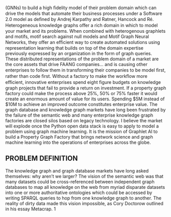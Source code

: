 (GNNs) to build a high ﬁdelity model of their problem domain which can drive the models that automate
their business processes under a Software 2.0 model as deﬁned by Andrej Karpathy and Ratner, Hancock
and Ré.
Heterogeneous knowledge graphs oﬀer a rich domain in which to model your market and its problems.
When combined with heterogenous graphlets and motifs, motif search against null models and Motif Graph
Neural Networks, they oﬀer an eﬃcient way to create automated solutions using representation learning
that builds on top of the domain expertise previously expressed by an organization in the form of graph
queries. These distributed representations of the problem domain of a market are the core assets that drive
FAANG companies… and is causing other enterprises to follow them in transforming their companies to be
model ﬁrst, rather than code ﬁrst.
Without a factory to make the workﬂow more eﬃcient, innovative enterprises spend eight ﬁgure budgets on
knowledge graph projects that fail to provide a return on investment. If a property graph factory could make
the process above 25%, 50% or 75% faster it would create an enormous amount of value for its users.
Spending $5M instead of $10M to achieve an improved outcome constitutes enterprise value.
The graph database and knowledge graph markets have long been frustrated by the failure of the semantic
web and many enterprise knowledge graph factories are closed silos based on legacy technology. I believe
the market will explode once the Python open data stack is easy to apply to model a problem using graph
machine learning. It is the mission of Graphlet AI to build a Property Graph Factory that brings network
science and graph machine learning into the operations of enterprises across the globe.

## PROBLEM DEFINITION
The knowledge graph and graph database markets have long asked themselves: why aren’t we larger? The
vision of the semantic web was that many datasets could be cross-referenced between independent graph
databases to map all knowledge on the web from myriad disparate datasets into one or more authoritative
ontologies which could be accessed by writing SPARQL queries to hop from one knowledge graph to
another. The reality of dirty data made this vision impossible, as Cory Doctorow outlined in his essay
Metacrap.
1
